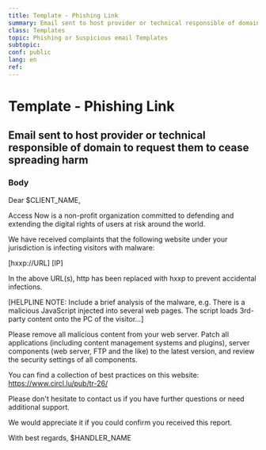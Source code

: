 ```yaml
---
title: Template - Phishing Link
summary: Email sent to host provider or technical responsible of domain to request them to cease spreading harm
class: Templates
topic: Phishing or Suspicious email Templates
subtopic:
conf: public
lang: en
ref: 
---
```


# Template - Phishing Link
## Email sent to host provider or technical responsible of domain to request them to cease spreading harm

### Body

Dear $CLIENT_NAME,

Access Now is a non-profit organization committed to defending and extending the digital rights of users at risk around the world.

We have received complaints that the following website under your jurisdiction is infecting visitors with malware:

[hxxp://URL]
[IP]

In the above URL(s), http has been replaced with hxxp to prevent
accidental infections.

[HELPLINE NOTE: Include a brief analysis of the malware, e.g. There is a malicious JavaScript injected into several web pages. The script loads 3rd-party content onto the PC of the visitor...]

Please remove all malicious content from your web server. Patch all applications (including content management systems and plugins), server components (web server, FTP and the like) to the latest version, and review the security settings of all components.

You can find a collection of best practices on this website:
https://www.circl.lu/pub/tr-26/

Please don't hesitate to contact us if you have further questions or need additional support.

We would appreciate it if you could confirm you received this report.

With best regards,
$HANDLER_NAME





